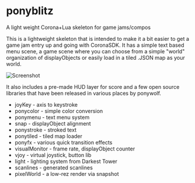 # ponyblitz
A light weight Corona+Lua skeleton for game jams/compos

This is a lightweight skeleton that is intended to make it a bit easier to get a game jam entry up and going with CoronaSDK. It has a simple text based menu scene, a game scene where you can choose from a simple "world" organization of displayObjects or easily load in a tiled .JSON map as your world.

![Screenshot](http://i.imgur.com/leBoVNv.gif)

It also includes a pre-made HUD layer for score and a few open source libraries that have been released in various places by ponywolf.

* joyKey - axis to keystroke
* ponycolor - simple color conversion
* ponymenu - text menu system
* snap - displayObject alignment
* ponystroke - stroked text
* ponytiled - tiled map loader
* ponyfx - various quick transition effects
* visualMonitor - frame rate, displayObject counter
* vjoy - virtual joystick, button lib
* light - lighting system from Darkest Tower
* scanlines - generated scanlines
* pixelWorld - a low-rez render via snapshot
